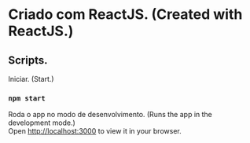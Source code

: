 # Criado com ReactJS. (Created with ReactJS.)

## Scripts.

Iniciar. (Start.)

### `npm start`

Roda o app no modo de desenvolvimento. (Runs the app in the development mode.)\
Open [http://localhost:3000](http://localhost:3000) to view it in your browser.


